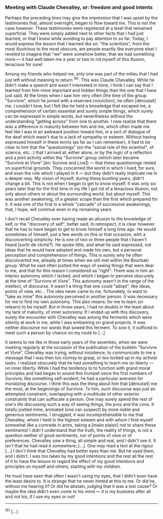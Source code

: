 ### Meeting with Claude Chevalley, or: freedom and good intents
Perhaps the preceding lines may give the impression that I was upset by the testimonies that, almost overnight, began to flow toward me. This is not the case however. These testimonies were registered at a level that remained superficial. They were simply added next to other facts that I had just learned, or that I knew while avoiding to pay attention to so far. Today, I would express the lesson that I learned like so: "the scientists", from the most illustrious to the most obscure, are people exactly like everyone else! I reveled to imagine that "we" were somehow better, that we had something more &mdash; it had well taken me a year or two to rid myself of this illusion, tenacious for sure!

Among my friends who helped me, only one was part of the milieu that I had just left without meaning to return <sup>(6)</sup>. This was Claude Chevalley. While he didn't make a speech and wasn't interested in mine, I think I can say that I learned from him more important and hidden things than the one that I have just said. At the times when I saw him very often (the time of the group "Survivre", which he joined with a reserved conviction), he often [déroutait] me. I couldn't how,  but I felt like he held a knowledge that escaped me, a comprehension of certain essential and surely simple things, which surely can be expressed in simple words, but nevertheless without the understanding "getting across" from one to another. I now realize that there was a difference in maturity between him and me, which often made me feel like I was in an awkward position toward him, in a sort of dialogue of the deaf which wasn't due to a lack of sympathy or esteem. Without having expressed himself in these terms (as far as I can remember), it had to be clear to him that the "questionings" (on the "social role of the scientist", of science, etc...) that I arrived at, either alone, or by the logic of a reflection and a joint activity within the "Survivre" group (which later became "Survivre et Vivre" [en: Survive and Live]) &mdash; that these questionings rested on superficial grounds. They concerned the world in which I lived, for sure, and even the role which I played in it &mdash; but they didn't really implicate me in a deeper way. My vision of myself, during these bustling years, didn't change a bit. This is not when I began to get to know myself. It was only six years later that for the first time in my life I got rid of a tenacious illusion, not only about others or about the surrounding world, but about myself. This was another awakening, of a greater scope than the first which prepared for it. It was one of the first in a whole "cascade" of successive awakenings, that, I hope, will continue even in my remaining years.

I don't recall Chevalley ever having made an allusion to the knowledge of self, or the "discovery of self", better said. In retrospect, it is clear however that he has to have began to get to know himself a long time ago. He would sometimes of himself, just a few words on this or that occasion, with a disconcerting simplicity. He is one of two or three people that I haven't heard [sortir de cliché?]. He spoke little, and what he said expressed, not ideas that he would have adopted and made his own, but a personal perception and comprehension of things. This is surely why he often disconcerted me, already at times when we still met within the Bourbaki group. What he said often jostled the ways of seeing things that were dear to me, and that for this reason I considered as "right". There was in him an interior autonomy which I lacked, and which I began to perceive obscurely at the time of "Survivre et Vivre". This autonomy wasn't in the range of the intellect, of discourse. It wasn't a thing that one could "adopt", like ideas, points of view, etc... The idea never came to me, fortunately, to want to "take as mine" this autonomy perceived in another person. It was necessary for me to find my own autonomy. This also means: for me to learn (or relearn) to be myself. But in those years, I had no doubts in the least about my lack of maturity, of inner autonomy. If I ended up with this discovery, surely the encounter with Chevalley was among the ferments which were silently at work in me, while I was embarking on grand projects. It was neither discourse nor words that sowed this ferment. To sow it, it sufficed to meet such a person by chance on my route to [...]

It seems to me like in those early years of the seventies, when we were meeting regularly at the occasion of the publication of the bulletin "Survivre et Vivre", Chevalley was trying, without insistence, to communicate to me a message that I was then too clumsy to grasp, or too locked up in my activist tasks. I realized obscurely that he had something to teach me on liberty &mdash; on inner liberty. While I had the tendency to to function with grand moral principles and had began to sound this trumpet since the first numbers of Survivre, like something self-evident, he had a particular aversion for moralizing discourse. I think this was the thing about him that [déroutait] me the most, at the beginnings of Survivre. To him, such discourse was just an attempted constraint, overlapping with a multitude of other exterior constraints that can suffocate a person. One may surely spend the rest of one's life discussing such a way of seeing things, the pros and the cons. It totally jostled mine, animated (one can suspect) by more noble and generous sentiments. I struggled, it was incomprehensible to me that Chevalley, whom I held in the highest esteem and with whom I find myself somewhat like a comrade in arms, taking a [malin plaisir] not to share these sentiments! I didn't understand that the truth, the reality of things, is not a question neither of good sentiments, nor of points of view or of preferences. Chevalley _saw_ a thing, all simple and real, and I didn't see it. It isn't that he had read it somewhere; [...]. One may read a text at the rigour [...] I don't think that Chevalley had better eyes than me. But he used them, and I didn't. I was too taken by my good intentions and the rest all the rest of it to have the leisure to regard the effect of my good intentions and principles on myself and others, starting with my children.

He must have seen that often I wasn't using my eyes, that I didn't even have the least desire to. It is strange that he never hinted at this to me. Or did he, without me hearing it? Or did he abstain, judging that it was a lost cause? Or maybe the idea didn't even come to his mind &mdash; it is my business after all and not his, if I use my eyes or not!

--------

<sup>(6)</sup> [...]
